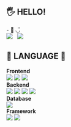 <!-- ### Hi there 👋 -->


<div>
<h2>🖐 HELLO!</h2>
</div>
- 💬 ◡̎
<br>
<a href="https://hits.seeyoufarm.com"><img src="https://hits.seeyoufarm.com/api/count/incr/badge.svg?url=https%3A%2F%2Fgithub.com%2Fl52w%2Fhit-counter&count_bg=%23939CE9&title_bg=%23D8D9E9&icon=&icon_color=%23FFFFFF&title=Hello&edge_flat=false"/></a>
<a href="https://l52w.github.io/" target="_blank"><img src="https://img.shields.io/badge/GitHubPages-white" style="height : auto; margin-left : 8px; margin-right : 8px;"/></a>

<div>
<h2>👀 LANGUAGE 📖</h2>
<strong>Frontend</strong><br>
<img src="https://img.shields.io/badge/HTML5-E34F26?style=flat-square&logo=HTML5&logoColor=white"/> <img src="https://img.shields.io/badge/CSS3-1572B6?style=flat-square&logo=CSS3&logoColor=white"/> <img src="https://img.shields.io/badge/JavaScript-F7DF1E?style=flat-square&logo=JavaScript&logoColor=white"/>
<br>
<strong>Backend</strong><br>
<img src="https://img.shields.io/badge/PHP-777BB4?style=flat-square&logo=PHP&logoColor=white"/>
<img src="https://img.shields.io/badge/Python-3776AB?style=flat-square&logo=Python&logoColor=white"/>
<img src="https://img.shields.io/badge/C-A8B9CC?style=flat-square&logo=c&logoColor=white"/>
<img src="https://img.shields.io/badge/-C++-blue?logo=cplusplus"/>
<br>
<strong>Database</strong><br>
<img src="https://img.shields.io/badge/MySQL-4479A1?style=flat-square&logo=MySQL&logoColor=white"/> 
<br>
<strong>Framework</strong><br>
<img src="https://img.shields.io/badge/Bootstrap-7952B3?logo=bootstrap&logoColor=fff&style=plastic"/>
<img src="https://img.shields.io/badge/Node.js-339933?logo=Node.js&logoColor=white"/>
